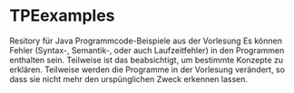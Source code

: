 # TPEexamples
Resitory für Java Programmcode-Beispiele aus der Vorlesung
Es können Fehler (Syntax-, Semantik-, oder auch Laufzeitfehler) in den Programmen enthalten sein. Teilweise ist das beabsichtigt, um bestimmte Konzepte zu erklären.
Teilweise werden die Programme in der Vorlesung verändert, so dass sie nicht mehr den urspünglichen Zweck erkennen lassen.
